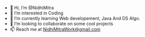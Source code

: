 - 👋 Hi, I’m @NidhiMitra
- 👀 I’m interested in Coding
- 🌱 I’m currently learning Web developement, Java And DS Algo.
- 💞️ I’m looking to collaborate on some cool projects
- 📫 Reach me at NidhiMitraWork@gmail.com

<!---
NidhiMitra/NidhiMitra is a ✨ special ✨ repository because its `README.md` (this file) appears on your GitHub profile.
You can click the Preview link to take a look at your changes.
--->
